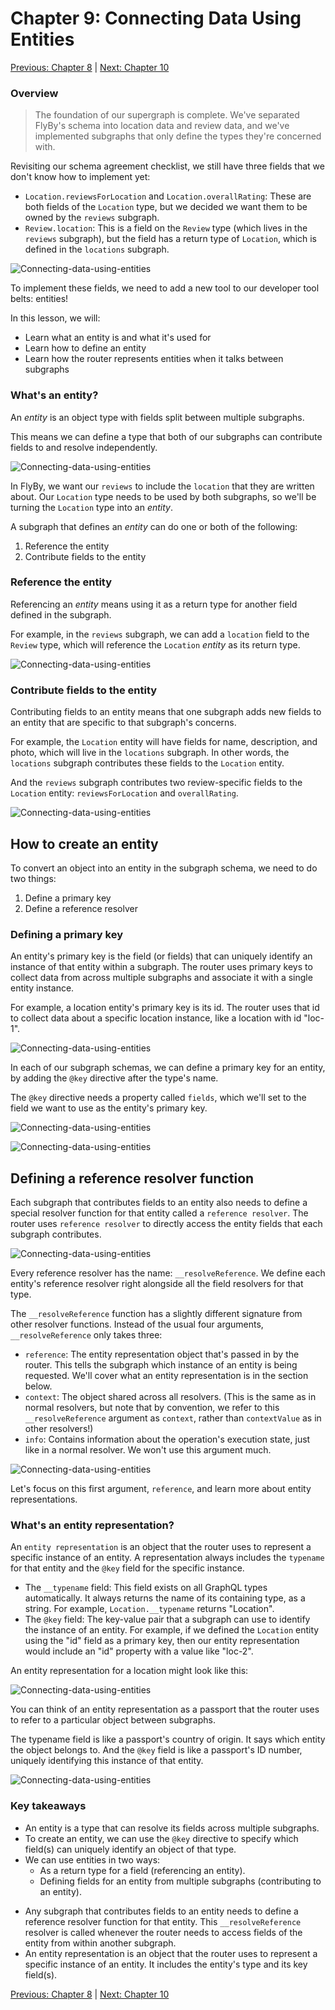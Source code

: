 # Chapter 9: Connecting Data Using Entities

[Previous: Chapter 8](Voyage-part-1-chapter-8.md) | [Next: Chapter 10](Voyage-part-1-chapter-10.md)

### Overview

> The foundation of our supergraph is complete. We've separated FlyBy's schema into location data and review data, and we've implemented subgraphs that only define the types they're concerned with.

Revisiting our schema agreement checklist, we still have three fields that we don't know how to implement yet:

- `Location.reviewsForLocation` and `Location.overallRating`: These are both fields of the `Location` type, but we decided we want them to be owned by the `reviews` subgraph.
- `Review.location`: This is a field on the `Review` type (which lives in the `reviews` subgraph), but the field has a return type of `Location`, which is defined in the `locations` subgraph.

![Connecting-data-using-entities](./assets/F_01_08_DG_45_v2_wipd1l.png)

To implement these fields, we need to add a new tool to our developer tool belts: entities!

In this lesson, we will:

- Learn what an entity is and what it's used for
- Learn how to define an entity
- Learn how the router represents entities when it talks between subgraphs

### What's an entity?

An _entity_ is an object type with fields split between multiple subgraphs.

This means we can define a type that both of our subgraphs can contribute fields to and resolve independently.

![Connecting-data-using-entities](./assets/F_01_09_DG_entity_tpcr7g.png)

In FlyBy, we want our `reviews` to include the `location` that they are written about. Our `Location` type needs to be used by both subgraphs, so we'll be turning the `Location` type into an _entity_.

A subgraph that defines an _entity_ can do one or both of the following:

1. Reference the entity
2. Contribute fields to the entity

### Reference the entity

Referencing an _entity_ means using it as a return type for another field defined in the subgraph.

For example, in the `reviews` subgraph, we can add a `location` field to the `Review` type, which will reference the `Location` _entity_ as its return type.

![Connecting-data-using-entities](./assets/F_01_09_DG_review-location-return-type.png)

### Contribute fields to the entity

Contributing fields to an entity means that one subgraph adds new fields to an entity that are specific to that subgraph's concerns.

For example, the `Location` entity will have fields for name, description, and photo, which will live in the `locations` subgraph. In other words, the `locations` subgraph contributes these fields to the `Location` entity.

And the `reviews` subgraph contributes two review-specific fields to the `Location` entity: `reviewsForLocation` and `overallRating`.

![Connecting-data-using-entities](./assets/F_01_09_DG_location-entity-fields-enlarged.png)

## How to create an entity

To convert an object into an entity in the subgraph schema, we need to do two things:

1. Define a primary key
2. Define a reference resolver

### Defining a primary key

An entity's primary key is the field (or fields) that can uniquely identify an instance of that entity within a subgraph. The router uses primary keys to collect data from across multiple subgraphs and associate it with a single entity instance.

For example, a location entity's primary key is its id. The router uses that id to collect data about a specific location instance, like a location with id "loc-1".

![Connecting-data-using-entities](./assets/F_01_09_DC_entities_ids_efuu5v.png)

In each of our subgraph schemas, we can define a primary key for an entity, by adding the `@key` directive after the type's name.

The `@key` directive needs a property called `fields`, which we'll set to the field we want to use as the entity's primary key.

![Connecting-data-using-entities](./assets/Entity_syntax.png)

![Connecting-data-using-entities](./assets/F_01_09_DG_entity_syntax_z3jd3u.png)

## Defining a reference resolver function

Each subgraph that contributes fields to an entity also needs to define a special resolver function for that entity called a `reference resolver`. The router uses `reference resolver` to directly access the entity fields that each subgraph contributes.

![Connecting-data-using-entities](./assets/F_01_09_IL_reference-resolver_jz8ypv.png)

Every reference resolver has the name: `__resolveReference`. We define each entity's reference resolver right alongside all the field resolvers for that type.

The `__resolveReference` function has a slightly different signature from other resolver functions. Instead of the usual four arguments, `__resolveReference` only takes three:

- `reference`: The entity representation object that's passed in by the router. This tells the subgraph which instance of an entity is being requested. We'll cover what an entity representation is in the section below.
- `context`: The object shared across all resolvers. (This is the same as in normal resolvers, but note that by convention, we refer to this `__resolveReference` argument as `context`, rather than `contextValue` as in other resolvers!)
- `info`: Contains information about the operation's execution state, just like in a normal resolver. We won't use this argument much.

![Connecting-data-using-entities](./assets/F_01_09_IL_rr-args_cmspgb.png)

Let's focus on this first argument, `reference`, and learn more about entity representations.

### What's an entity representation?

An `entity representation` is an object that the router uses to represent a specific instance of an entity. A representation always includes the `typename` for that entity and the `@key` field for the specific instance.

- The `__typename` field: This field exists on all GraphQL types automatically. It always returns the name of its containing type, as a string. For example, `Location.__typename` returns
  "Location".
- The `@key` field: The key-value pair that a subgraph can use to identify the instance of an entity. For example, if we defined the `Location` entity using the "id" field as a primary key, then our entity representation would include an "id" property with a value like "loc-2".

An entity representation for a location might look like this:

![Connecting-data-using-entities](./assets/Entity_Represantation.png)

You can think of an entity representation as a passport that the router uses to refer to a particular object between subgraphs.

The typename field is like a passport's country of origin. It says which entity the object belongs to. And the `@key` field is like a passport's ID number, uniquely identifying this instance of that entity.

![Connecting-data-using-entities](./assets/F_01_09_105_kz9akz.png)

### Key takeaways

- An entity is a type that can resolve its fields across multiple subgraphs.
- To create an entity, we can use the `@key` directive to specify which field(s) can uniquely identify an object of that type.
- We can use entities in two ways:
  - As a return type for a field (referencing an entity).
  - Defining fields for an entity from multiple subgraphs (contributing to an entity).

* Any subgraph that contributes fields to an entity needs to define a reference resolver function for that entity. This `__resolveReference` resolver is called whenever the router needs to access fields of the entity from within another subgraph.
* An entity representation is an object that the router uses to represent a specific instance of an entity. It includes the entity's type and its key field(s).

[Previous: Chapter 8](Voyage-part-1-chapter-8.md) | [Next: Chapter 10](Voyage-part-1-chapter-10.md)
